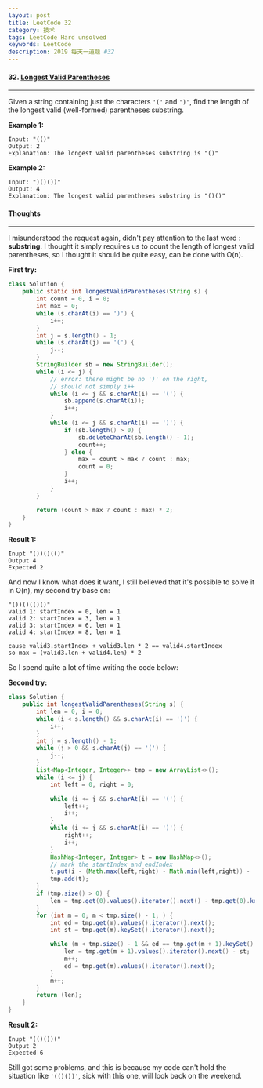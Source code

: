 ```yaml
---
layout: post
title: LeetCode 32
category: 技术
tags: LeetCode Hard unsolved
keywords: LeetCode
description: 2019 每天一道题 #32
---
```


#### 32. [Longest Valid Parentheses](https://leetcode.com/problems/longest-valid-parentheses/)
---
Given a string containing just the characters `'('` and `')'`, find the length of the longest valid (well-formed) parentheses substring.

**Example 1:**
```
Input: "(()"
Output: 2
Explanation: The longest valid parentheses substring is "()"
```
**Example 2:**
```
Input: ")()())"
Output: 4
Explanation: The longest valid parentheses substring is "()()"
```

#### Thoughts
---
I misunderstood the request again, didn't pay attention to the last word : **substring**. I thought it simply requires us to count the length of longest valid parentheses, so I thought it should be quite easy, can be done with O(n).

**First try:**
```Java
class Solution {
    public static int longestValidParentheses(String s) {
        int count = 0, i = 0;
        int max = 0;
        while (s.charAt(i) == ')') {
            i++;
        }
        int j = s.length() - 1;
        while (s.charAt(j) == '(') {
            j--;
        }
        StringBuilder sb = new StringBuilder();
        while (i <= j) {
            // error: there might be no ')' on the right,
            // should not simply i++
            while (i <= j && s.charAt(i) == '(') {
                sb.append(s.charAt(i));
                i++;
            }
            while (i <= j && s.charAt(i) == ')') {
                if (sb.length() > 0) {
                    sb.deleteCharAt(sb.length() - 1);
                    count++;
                } else {
                    max = count > max ? count : max;
                    count = 0;
                }
                i++;
            }
        }

        return (count > max ? count : max) * 2;
    }
}
```

**Result 1:**
```
Inupt "())()(()"
Output 4
Expected 2
```

And now I know what does it want, I still believed that it's possible to solve it in O(n), my second try base on:
```
"())()(()()"
valid 1: startIndex = 0, len = 1
valid 2: startIndex = 3, len = 1
valid 3: startIndex = 6, len = 1
valid 4: startIndex = 8, len = 1

cause valid3.startIndex + valid3.len * 2 == valid4.startIndex
so max = (valid3.len + valid4.len) * 2
```
So I spend quite a lot of time writing the code below: 

**Second try:**
```Java
class Solution {
    public int longestValidParentheses(String s) {
        int len = 0, i = 0;
        while (i < s.length() && s.charAt(i) == ')') {
            i++;
        }
        int j = s.length() - 1;
        while (j > 0 && s.charAt(j) == '(') {
            j--;
        }
        List<Map<Integer, Integer>> tmp = new ArrayList<>();
        while (i <= j) {
            int left = 0, right = 0;

            while (i <= j && s.charAt(i) == '(') {
                left++;
                i++;
            }
            while (i <= j && s.charAt(i) == ')') {
                right++;
                i++;
            }
            HashMap<Integer, Integer> t = new HashMap<>();
            // mark the startIndex and endIndex
            t.put(i - (Math.max(left,right) - Math.min(left,right)) -  Math.min(left, right) * 2 , i - (Math.max(left,right) - Math.min(left,right)));
            tmp.add(t);
        }
        if (tmp.size() > 0) {
            len = tmp.get(0).values().iterator().next() - tmp.get(0).keySet().iterator().next();
        }
        for (int m = 0; m < tmp.size() - 1; ) {
            int ed = tmp.get(m).values().iterator().next();
            int st = tmp.get(m).keySet().iterator().next();

            while (m < tmp.size() - 1 && ed == tmp.get(m + 1).keySet().iterator().next()) {
                len = tmp.get(m + 1).values().iterator().next() - st;
                m++;
                ed = tmp.get(m).values().iterator().next();
            }
            m++;
        }
        return (len);
    }
}
```

**Result 2:**
```
Inupt "(()())("
Output 2
Expected 6
```

Still got some problems, and this is because my code can't hold the situation like `'(()())'`, sick with this one, will look back on the weekend.

